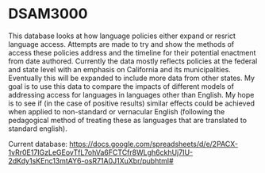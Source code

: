 # DSAM3000

This database looks at how language policies either expand or resrict language access. Attempts are made to try and show the methods of access these policies address and the timeline for their potential enactment from date authored. Currently the data mostly reflects policies at the federal and state level with an emphasis on California and its municipalities. Eventually this will be expanded to include more data from other states. My goal is to use this data to compare the impacts of different models of addressing access for languages in languages other than English. My hope is to see if (in the case of positive results) similar effects could be achieved when applied to non-standard or vernacular English (following the pedagogical method of treating these as languages that are translated to standard english).						

Current database: https://docs.google.com/spreadsheets/d/e/2PACX-1vRr0E17IGzLeGEovTfL7ohVa6FCTCfr8WLgh6ckhUj7IU-2dKdy1sKEnc13mtAY6-osR71A0J1XuXbr/pubhtml#
